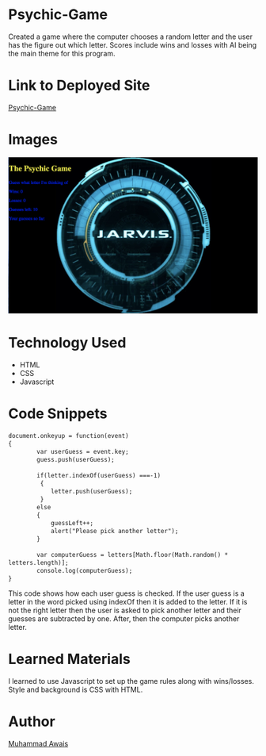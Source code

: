 # Psychic-Game

Created a game where the computer chooses a random letter and the user has the figure out which letter. Scores include wins and losses with AI being the main theme for this program. 

# Link to Deployed Site
[Psychic-Game](https://mawais54013.github.io/Psychic-Game/)

# Images 

![Pic](assets/images/screen.png)

# Technology Used 
- HTML
- CSS
- Javascript

# Code Snippets
```
document.onkeyup = function(event)
{
        var userGuess = event.key;
        guess.push(userGuess);

        if(letter.indexOf(userGuess) ===-1)
         {
            letter.push(userGuess);   
         }
        else
        {
            guessLeft++;
            alert("Please pick another letter");
        }

        var computerGuess = letters[Math.floor(Math.random() * letters.length)];
        console.log(computerGuess);
}
```
This code shows how each user guess is checked. If the user guess is a letter in the word picked using indexOf then it is added to the letter. If it is not the right letter then the user is asked to pick another letter and their guesses are subtracted by one. After, then the computer picks another letter. 
# Learned Materials
I learned to use Javascript to set up the game rules along with wins/losses. Style and background is CSS with HTML.

# Author
[Muhammad Awais](https://github.com/mawais54013/Bootstrap-Portfolio)
